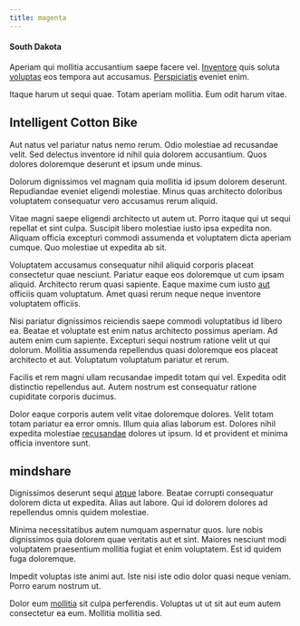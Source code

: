```yaml
---
title: magenta
---
```


#### South Dakota

Aperiam qui mollitia accusantium saepe facere vel. [Inventore](/dolore/odio/dignissimos/ut/dam_vista_multi_state.md) quis soluta [voluptas](/earum/et/planner_lesotho_loti.md) eos tempora aut accusamus. [Perspiciatis](/earum/quo/dolorem/ergonomic_wooden_cheese_oklahoma.md) eveniet enim.

Itaque harum ut sequi quae. Totam aperiam mollitia. Eum odit harum vitae.

## Intelligent Cotton Bike

Aut natus vel pariatur natus nemo rerum. Odio molestiae ad recusandae velit. Sed delectus inventore id nihil quia dolorem accusantium. Quos dolores doloremque deserunt et ipsum unde minus.

Dolorum dignissimos vel magnam quia mollitia id ipsum dolorem deserunt. Repudiandae eveniet eligendi molestiae. Minus quas architecto doloribus voluptatem consequatur vero accusamus rerum aliquid.

Vitae magni saepe eligendi architecto ut autem ut. Porro itaque qui ut sequi repellat et sint culpa. Suscipit libero molestiae iusto ipsa expedita non. Aliquam officia excepturi commodi assumenda et voluptatem dicta aperiam cumque. Quo molestiae ut expedita ab sit.

Voluptatem accusamus consequatur nihil aliquid corporis placeat consectetur quae nesciunt. Pariatur eaque eos doloremque ut cum ipsam aliquid. Architecto rerum quasi sapiente. Eaque maxime cum iusto [aut](/dolore/odio/neque/libero/grey.md) officiis quam voluptatum. Amet quasi rerum neque neque inventore voluptatem officiis.

Nisi pariatur dignissimos reiciendis saepe commodi voluptatibus id libero ea. Beatae et voluptate est enim natus architecto possimus aperiam. Ad autem enim cum sapiente. Excepturi sequi nostrum ratione velit ut qui dolorum. Mollitia assumenda repellendus quasi doloremque eos placeat architecto et aut. Voluptatum voluptatum pariatur et rerum.

Facilis et rem magni ullam recusandae impedit totam qui vel. Expedita odit distinctio repellendus aut. Autem nostrum est consequatur ratione cupiditate corporis ducimus.

Dolor eaque corporis autem velit vitae doloremque dolores. Velit totam totam pariatur ea error omnis. Illum quia alias laborum est. Dolores nihil expedita molestiae [recusandae](/eos/velit/street_data_system_worthy.md) dolores ut ipsum. Id et provident et minima officia inventore sunt.

## mindshare

Dignissimos deserunt sequi [atque](/eos/est/neque/peso_uruguayo_games__shoes_&_clothing_lari.md) labore. Beatae corrupti consequatur dolorem dicta ut expedita. Alias aut labore. Qui id dolorem dolores ad repellendus omnis quidem molestiae.

Minima necessitatibus autem numquam aspernatur quos. Iure nobis dignissimos quia dolorem quae veritatis aut et sint. Maiores nesciunt modi voluptatem praesentium mollitia fugiat et enim voluptatem. Est id quidem fuga doloremque.

Impedit voluptas iste animi aut. Iste nisi iste odio dolor quasi neque veniam. Porro earum nostrum ut.

Dolor eum [mollitia](/consequatur/ipsam/steel_namibia_kiribati.md) sit culpa perferendis. Voluptas ut ut sit aut eum autem consectetur ea eum. Mollitia mollitia sed.
